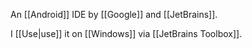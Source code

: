 An [[Android]] IDE by [[Google]] and [[JetBrains]].

I [[Use|use]] it on [[Windows]] via [[JetBrains Toolbox]].
